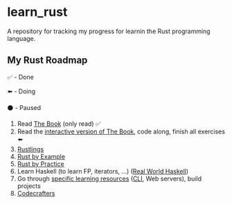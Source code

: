 # learn_rust
A repository for tracking my progress for learnin the Rust programming language.

## My Rust Roadmap
✅ - Done

⬅️ - Doing

⚫ - Paused
1. Read [The Book](https://doc.rust-lang.org/stable/book/) (only read) ✅
2. Read the [interactive version of The Book](https://rust-book.cs.brown.edu/), code along, finish all exercises ⬅️
3. [Rustlings](https://github.com/rust-lang/rustlings) 
4. [Rust by Example](https://doc.rust-lang.org/stable/rust-by-example/)
5. [Rust by Practice](https://practice.rs/why-exercise.html)
6. Learn Haskell (to learn FP, iterators, ...) ([Real World Haskell](https://www.amazon.de/Real-World-Haskell-Bryan-OSullivan/dp/0596514980))
7. Go through [specific learning resources](https://github.com/ctjhoa/rust-learning) ([CLI](https://rust-cli.github.io/book/), Web servers), build projects
8. [Codecrafters](https://app.codecrafters.io/tracks/rust)
